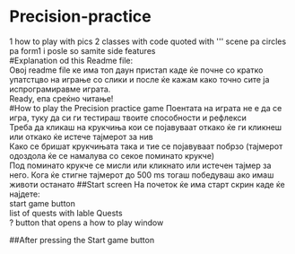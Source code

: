 # Precision-practice
1 how to play with pics
2 classes with code quoted with '''
scene pa circles pa form1 i posle so samite side features<br>
#Explanation od this Readme file:<br>
Овој readme file ке има топ даун пристап каде ќе почне со кратко упатстцво на играње со слики и после ќе кажам како точно сите ја испрограмиравме играта.<br>
Ready, епа среќно читање!<br>
#How to play the Precision practice game
Поентата на играта не е да се игра, туку да си ги тестираш твоите способности и рефлекси<br>
Треба да кликаш на крукчиња кои се појавуваат откако ќе ги кликнеш или откако ќе истече тајмерот за нив<br>
Како се бришат крукчињата така и тие се појавуваат побрзо (тајмерот одоздола ќе се намалува со секое поминато крукче)<br>
Под поминато крукче се мисли или кликнато или истечен тајмер за него. Кога ќе стигне тајмерот до 500 ms тогаш победуваш ако имаш животи останато
##Start screen
На почеток ќе има старт скрин каде ќе најдете:<br>
start game button<br>
list of quests with lable Quests<br>
? button that opens a how to play window<br>

##After pressing the Start game button


